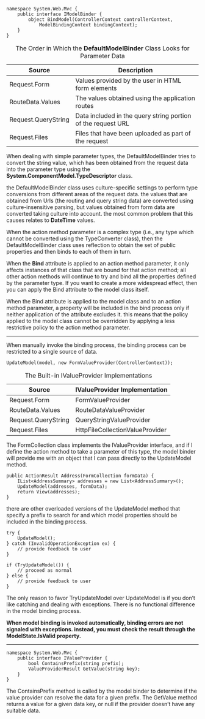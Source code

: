     namespace System.Web.Mvc {
        public interface IModelBinder {
            object BindModel(ControllerContext controllerContext,
                ModelBindingContext bindingContext);
        }
    }


<table>
    <caption>The Order in Which the <strong>DefaultModelBinder</strong> Class Looks for Parameter Data</caption>
    <thead>
        <tr>
            <th>Source</th>
            <th>Description</th>
        </tr>
    </thead>
    <tbody>
        <tr>
            <td>Request.Form</td>
            <td>Values provided by the user in HTML form elements</td>
        </tr>
        <tr>
            <td>RouteData.Values</td>
            <td>The values obtained using the application routes</td>
        </tr>
        <tr>
            <td>Request.QueryString</td>
            <td>Data included in the query string portion of the request URL</td>
        </tr>
        <tr>
            <td>Request.Files</td>
            <td>Files that have been uploaded as part of the request </td>
        </tr>
    </tbody>
</table>


When dealing with simple parameter types, the DefaultModelBinder tries to convert the string value, which has been
obtained from the request data into the parameter type using the **System.ComponentModel.TypeDescriptor** class.

the DefaultModelBinder class uses culture-specific settings to perform type conversions from different areas of
the request data. the values that are obtained from Urls (the routing and query string data) are converted using
culture-insensitive parsing, but values obtained from form data are converted taking culture into account.
the most common problem that this causes relates to **DateTime** values.

When the action method parameter is a complex type (i.e., any type which cannot be converted using the
TypeConverter class), then the DefaultModelBinder class uses reflection to obtain the set of public properties and
then binds to each of them in turn.

When the **Bind** attribute is applied to an action method parameter, it only affects instances of that class that are
bound for that action method; all other action methods will continue to try and bind all the properties defined by the
parameter type. If you want to create a more widespread effect, then you can apply the Bind attribute to the model
class itself.

When the Bind attribute is applied to the model class and to an action method parameter, a property will be
included in the bind process only if neither application of the attribute excludes it. this means that the policy applied to
the model class cannot be overridden by applying a less restrictive policy to the action method parameter.

---------------------------------

When manually invoke the binding process, the binding process can be restricted to a single source of data.


    UpdateModel(model, new FormValueProvider(ControllerContext));


<table>
    <caption>The Built-in IValueProvider Implementations</caption>
    <thead>
        <tr>
            <th>Source</th>
            <th>IValueProvider Implementation</th>
        </tr>
    </thead>
    <tbody>
        <tr>
            <td>Request.Form</td>
            <td>FormValueProvider</td>
        </tr>
        <tr>
            <td>RouteData.Values</td>
            <td>RouteDataValueProvider</td>
        </tr>
        <tr>
            <td>Request.QueryString</td>
            <td>QueryStringValueProvider</td>
        </tr>
        <tr>
            <td>Request.Files</td>
            <td>HttpFileCollectionValueProvider</td>
        </tr>
    </tbody>
</table>


The FormCollection class implements the IValueProvider interface, and if I define the action method to take
a parameter of this type, the model binder will provide me with an object that I can pass directly to the UpdateModel
method.

    public ActionResult Address(FormCollection formData) {
        IList<AddressSummary> addresses = new List<AddressSummary>();
        UpdateModel(addresses, formData);
        return View(addresses);
    }

there are other overloaded versions of the UpdateModel method that specify a prefix to search for and which
model properties should be included in the binding process.


    try {
        UpdateModel();
    } catch (InvalidOperationException ex) {
        // provide feedback to user
    }

    if (TryUpdateModel()) {
        // proceed as normal
    } else {
        // provide feedback to user
    }

The only reason to favor TryUpdateModel over UpdateModel is if you don’t like catching and dealing with
exceptions. There is no functional difference in the model binding process.

**When model binding is invoked automatically, binding errors are not signaled with exceptions. instead, you must
check the result through the ModelState.IsValid property.**

--------------------------------

    namespace System.Web.Mvc {
        public interface IValueProvider {
            bool ContainsPrefix(string prefix);
            ValueProviderResult GetValue(string key);
        }
    }

The ContainsPrefix method is called by the model binder to determine if the value provider can resolve the data
for a given prefix. The GetValue method returns a value for a given data key, or null if the provider doesn’t have any
suitable data.

